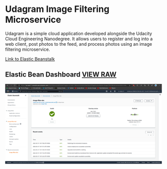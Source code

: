 # Udagram Image Filtering Microservice

Udagram is a simple cloud application developed alongside the Udacity Cloud Engineering Nanodegree. It allows users to register and log into a web client, post photos to the feed, and process photos using an image filtering microservice.

[Link to Elastic Beanstalk](http://image-filter-dev.us-east-1.elasticbeanstalk.com)

## Elastic Bean Dashboard [VIEW RAW](deployment_screenshots/eb_screenshot.png)
![](deployment_screenshots/eb_screenshot.png "Elastic bean Screenshot")